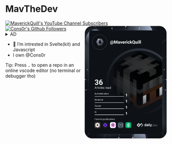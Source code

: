 # MavTheDev

<div align="left">
 <a href="https://www.youtube.com/channel/UChx6UwGhyuZ_Ctp1xCXmh2A"><img alt="MaverickQuill's YouTube Channel Subscribers" src="https://img.shields.io/youtube/channel/subscribers/UChx6UwGhyuZ_Ctp1xCXmh2A?label=My%20Subscribers&style=for-the-badge"></a>
 <a href="https://github.com/Cons0r"><img alt="Cons0r's Github Followers" src="https://img.shields.io/badge/dynamic/json?color=%2392eb92&label=Consor&query=%24.followers&suffix=%20Followers&url=https%3A%2F%2Fapi.github.com%2Forgs%2FCons0r&style=for-the-badge"></a>
 <a href="https://app.daily.dev/MaverickQuill">
      <img 
      src="devcard.svg" 
      width="256"
      align="right" alt="MaverickQuill's Dev Card" />
 </a>
</div>
<details> 
 <summary>AD</summary>
 Want good servers with a free $5/month usage? try [railway](https://railway.app?referralCode=ToxikDevs), Ready to upgrade? go to your [account page](https://railway.app/account/billing), Scroll to "Upgrade to Developer Plan", add a valid card and hit upgrade  
 # More info about the plan
 *The plan does a verification charge each month, dont use a fake/empty card or it wont work!*
 The plan doesnt do any other charges than to verify the card has money, if your usage goes over $10 you will be charged whatever your extra usage is  
 </details>

- 👀 I’m intrested in Svelte(kit) and Javascript
- I own @Cons0r

Tip: Press <kbd>.</kbd> to open a repo in an online vscode editor (no terminal or debugger tho)
